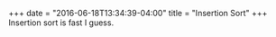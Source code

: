 +++
date = "2016-06-18T13:34:39-04:00"
title = "Insertion Sort"
+++
Insertion sort is fast I guess.

